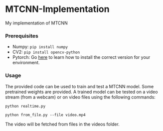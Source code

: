 # MTCNN-Implementation
My implementation of MTCNN

### Prerequisites
* Numpy: `pip install numpy`
* CV2: `pip install opencv-python`
* Pytorch: Go [here](http://pytorch.org/) to learn how to install the correct version for your environment.  

### Usage
The provided code can be used to train and test a MTCNN model. Some pretrained weights are provided.
A trained model can be tested on a video stream (from a webcam) or on video files using the following commands:

`python realtime.py` 

`python from_file.py --file video.mp4`

The video will be fetched from files in the videos folder.
